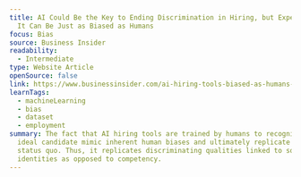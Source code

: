 ```yaml
---
title: AI Could Be the Key to Ending Discrimination in Hiring, but Experts Warn
  It Can Be Just as Biased as Humans
focus: Bias
source: Business Insider
readability:
  - Intermediate
type: Website Article
openSource: false
link: https://www.businessinsider.com/ai-hiring-tools-biased-as-humans-experts-warn-2019-10
learnTags:
  - machineLearning
  - bias
  - dataset
  - employment
summary: The fact that AI hiring tools are trained by humans to recognize the
  ideal candidate mimic inherent human biases and ultimately replicate the
  status quo. Thus, it replicates discriminating qualities linked to social
  identities as opposed to competency.
---
```

